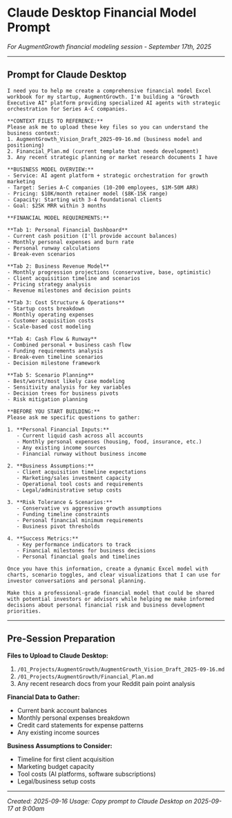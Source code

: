 # Claude Desktop Financial Model Prompt

*For AugmentGrowth financial modeling session - September 17th, 2025*

---

## Prompt for Claude Desktop

```
I need you to help me create a comprehensive financial model Excel workbook for my startup, AugmentGrowth. I'm building a "Growth Executive AI" platform providing specialized AI agents with strategic orchestration for Series A-C companies.

**CONTEXT FILES TO REFERENCE:**
Please ask me to upload these key files so you can understand the business context:
1. AugmentGrowth_Vision_Draft_2025-09-16.md (business model and positioning)
2. Financial_Plan.md (current template that needs development)
3. Any recent strategic planning or market research documents I have

**BUSINESS MODEL OVERVIEW:**
- Service: AI agent platform + strategic orchestration for growth marketing
- Target: Series A-C companies (10-200 employees, $1M-50M ARR)
- Pricing: $10K/month retainer model ($8K-15K range)
- Capacity: Starting with 3-4 foundational clients
- Goal: $25K MRR within 3 months

**FINANCIAL MODEL REQUIREMENTS:**

**Tab 1: Personal Financial Dashboard**
- Current cash position (I'll provide account balances)
- Monthly personal expenses and burn rate
- Personal runway calculations
- Break-even scenarios

**Tab 2: Business Revenue Model**
- Monthly progression projections (conservative, base, optimistic)
- Client acquisition timeline and scenarios
- Pricing strategy analysis
- Revenue milestones and decision points

**Tab 3: Cost Structure & Operations**
- Startup costs breakdown
- Monthly operating expenses
- Customer acquisition costs
- Scale-based cost modeling

**Tab 4: Cash Flow & Runway**
- Combined personal + business cash flow
- Funding requirements analysis
- Break-even timeline scenarios
- Decision milestone framework

**Tab 5: Scenario Planning**
- Best/worst/most likely case modeling
- Sensitivity analysis for key variables
- Decision trees for business pivots
- Risk mitigation planning

**BEFORE YOU START BUILDING:**
Please ask me specific questions to gather:

1. **Personal Financial Inputs:**
   - Current liquid cash across all accounts
   - Monthly personal expenses (housing, food, insurance, etc.)
   - Any existing income sources
   - Financial runway without business income

2. **Business Assumptions:**
   - Client acquisition timeline expectations
   - Marketing/sales investment capacity
   - Operational tool costs and requirements
   - Legal/administrative setup costs

3. **Risk Tolerance & Scenarios:**
   - Conservative vs aggressive growth assumptions
   - Funding timeline constraints
   - Personal financial minimum requirements
   - Business pivot thresholds

4. **Success Metrics:**
   - Key performance indicators to track
   - Financial milestones for business decisions
   - Personal financial goals and timelines

Once you have this information, create a dynamic Excel model with charts, scenario toggles, and clear visualizations that I can use for investor conversations and personal planning.

Make this a professional-grade financial model that could be shared with potential investors or advisors while helping me make informed decisions about personal financial risk and business development priorities.
```

---

## Pre-Session Preparation

**Files to Upload to Claude Desktop:**
1. `/01_Projects/AugmentGrowth/AugmentGrowth_Vision_Draft_2025-09-16.md`
2. `/01_Projects/AugmentGrowth/Financial_Plan.md`
3. Any recent research docs from your Reddit pain point analysis

**Financial Data to Gather:**
- Current bank account balances
- Monthly personal expenses breakdown
- Credit card statements for expense patterns
- Any existing income sources

**Business Assumptions to Consider:**
- Timeline for first client acquisition
- Marketing budget capacity
- Tool costs (AI platforms, software subscriptions)
- Legal/business setup costs

---

*Created: 2025-09-16*
*Usage: Copy prompt to Claude Desktop on 2025-09-17 at 9:00am*